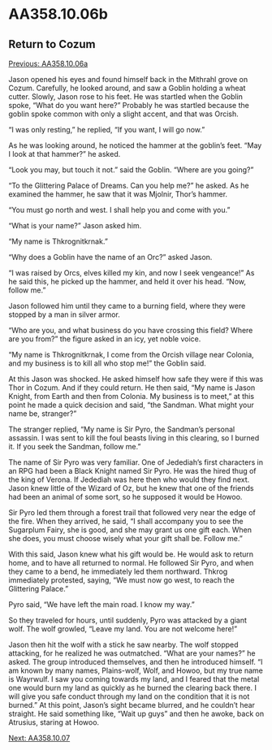 # AA358.10.06b
## Return to Cozum
[Previous: AA358.10.06a](Old%20Stories/Jason's%20Journal/AA358.10.06a.md)

Jason opened his eyes and found himself back in the Mithrahl grove on Cozum. Carefully, he looked around, and saw a Goblin holding a wheat cutter. Slowly, Jason rose to his feet. He was startled when the Goblin spoke, “What do you want here?” Probably he was startled because the goblin spoke common with only a slight accent, and that was Orcish.

“I was only resting,” he replied, “If you want, I will go now.”

As he was looking around, he noticed the hammer at the goblin’s feet. “May I look at that hammer?” he asked.

“Look you may, but touch it not.” said the Goblin. “Where are you going?”

“To the Glittering Palace of Dreams. Can you help me?” he asked. As he examined the hammer, he saw that it was Mjolnir, Thor’s hammer.

“You must go north and west. I shall help you and come with you.”

“What is your name?” Jason asked him.

“My name is Thkrognitkrnak.”

“Why does a Goblin have the name of an Orc?” asked Jason.

“I was raised by Orcs, elves killed my kin, and now I seek vengeance!” As he said this, he picked up the hammer, and held it over his head. “Now, follow me.”

Jason followed him until they came to a burning field, where they were stopped by a man in silver armor.

“Who are you, and what business do you have crossing this field? Where are you from?” the figure asked in an icy, yet noble voice.

“My name is Thkrognitkrnak, I come from the Orcish village near Colonia, and my business is to kill all who stop me!” the Goblin said.

At this Jason was shocked. He asked himself how safe they were if this was Thor in Cozum. And if they could return. He then said, “My name is Jason Knight, from Earth and then from Colonia. My business is to meet,” at this point he made a quick decision and said, “the Sandman. What might your name be, stranger?”

The stranger replied, “My name is Sir Pyro, the Sandman’s personal assassin. I was sent to kill the foul beasts living in this clearing, so I burned it. If you seek the Sandman, follow me.”

The name of Sir Pyro was very familiar. One of Jedediah’s first characters in an RPG had been a Black Knight named Sir Pyro. He was the hired thug of the king of Verona. If Jedediah was here then who would they find next. Jason knew little of the Wizard of Oz, but he knew that one of the friends had been an animal of some sort, so he supposed it would be Howoo.

Sir Pyro led them through a forest trail that followed very near the edge of the fire. When they arrived, he said, “I shall accompany you to see the Sugarplum Fairy, she is good, and she may grant us one gift each. When she does, you must choose wisely what your gift shall be. Follow me.”

With this said, Jason knew what his gift would be. He would ask to return home, and to have all returned to normal. He followed Sir Pyro, and when they came to a bend, he immediately led them northward. Thkrog immediately protested, saying, “We must now go west, to reach the Glittering Palace.”

Pyro said, “We have left the main road. I know my way.”

So they traveled for hours, until suddenly, Pyro was attacked by a giant wolf. The wolf growled, “Leave my land. You are not welcome here!”

Jason then hit the wolf with a stick he saw nearby. The wolf stopped attacking, for he realized he was outmatched. “What are your names?” he asked. The group introduced themselves, and then he introduced himself. “I am known by many names, Plains-wolf, Wolf, and Howoo, but my true name is Wayrwulf. I saw you coming towards my land, and I feared that the metal one would burn my land as quickly as he burned the clearing back there. I will give you safe conduct through my land on the condition that it is not burned.” At this point, Jason’s sight became blurred, and he couldn’t hear straight. He said something like, “Wait up guys” and then he awoke, back on Atrusius, staring at Howoo.

[Next: AA358.10.07](Old%20Stories/Jason's%20Journal/AA358.10.07.md)
